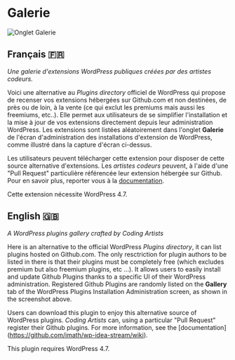 # Galerie

![Onglet Galerie](https://cldup.com/XSM3C8KOQw.png)

## Français 🇫🇷
*Une galerie d'extensions WordPress publiques créées par des artistes codeurs.*

Voici une alternative au *Plugins directory* officiel de WordPress qui propose de recenser vos extensions hébergées sur Github.com et non destinées, de près ou de loin, à la vente (ce qui exclut les premiums mais aussi les freemiums, etc..). Elle permet aux utilisateurs de se simplifier l'installation et la mise à jour de vos extensions directement depuis leur administration WordPress. Les extensions sont listées aléatoirement dans l'onglet **Galerie** de l'écran d'administration des installations d'extension de WordPress, comme illustré dans la capture d'écran ci-dessus.

Les utilisateurs peuvent télécharger cette extension pour disposer de cette source alternative d'extensions.
Les *artistes codeurs* peuvent, à l'aide d'une "Pull Request" particulière référencée leur extension hébergée sur Github. Pour en savoir plus, reporter vous à la [documentation](https://github.com/imath/wp-idea-stream/wiki).

Cette extension nécessite WordPress 4.7.


## English 🇬🇧
*A WordPress plugins gallery crafted by Coding Artists*

Here is an alternative to the official WordPress *Plugins directory*, it can list plugins hosted on Github.com. The only resctriction for plugin authors to be listed in there is that their plugins must be completely free (which excludes premium but also freemium plugins, etc ...). It allows users to easily install and update Github Plugins thanks to a specific UI of their WordPress administration. Registered Github Plugins are randomly listed on the **Gallery** tab of the WordPress Plugins Installation Administration screen, as shown in the screenshot above.

Users can download this plugin to enjoy this alternative source of WordPress plugins.
*Coding Artists* can, using a particular "Pull Request" register their Github plugins. For more information, see the [documentation] (https://github.com/imath/wp-idea-stream/wiki).

This plugin requires WordPress 4.7.
